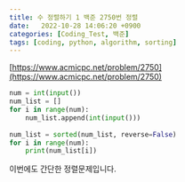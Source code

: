```yaml
---
title: 수 정렬하기 1 백준 2750번 정렬
date:   2022-10-28 14:06:20 +0900
categories: [Coding_Test, 백준]
tags: [coding, python, algorithm, sorting]
---
```


[https://www.acmicpc.net/problem/2750](https://www.acmicpc.net/problem/2750)


```py
num = int(input())
num_list = []
for i in range(num):
    num_list.append(int(input()))
    
num_list = sorted(num_list, reverse=False)
for i in range(num):
    print(num_list[i])
```

이번에도 간단한 정렬문제입니다.